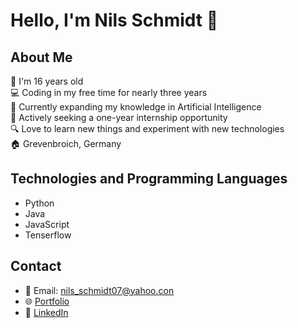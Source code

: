 # Hello, I'm Nils Schmidt 👋

## About Me
👦 I'm 16 years old  
💻 Coding in my free time for nearly three years  
🤖 Currently expanding my knowledge in Artificial Intelligence  
🌱 Actively seeking a one-year internship opportunity  
🔍 Love to learn new things and experiment with new technologies  
🏠 Grevenbroich, Germany  

## Technologies and Programming Languages
- Python
- Java
- JavaScript
- Tenserflow
## Contact
- 📧 Email: nils_schmidt07@yahoo.con
- 🌐 [Portfolio](https://duk7292.github.io/dev_portfolio/#/)
- 🔗 [LinkedIn](https://www.linkedin.com/in/nils-schmidt-87ba52297/)

<!--- ![GitHub Stats](https://github-readme-stats.vercel.app/api?username=yourGithubUsername) ---> 
